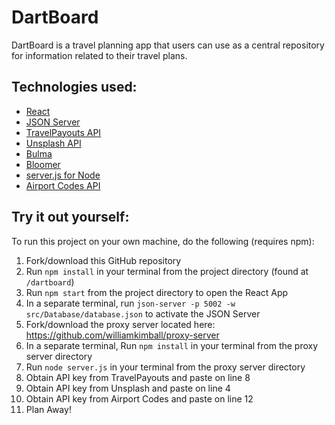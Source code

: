 # DartBoard

DartBoard is a travel planning app that users can use as a central repository for information related to their travel plans.

## Technologies used:

- [React](https://reactjs.org/docs/getting-started.html)
- [JSON Server](https://github.com/typicode/json-server)
- [TravelPayouts API](https://www.travelpayouts.com/developers/api)
- [Unsplash API](https://unsplash.com/developers)
- [Bulma](https://bulma.io/)
- [Bloomer](https://bloomer.js.org/#/)
- [server.js for Node](https://serverjs.io/)
- [Airport Codes API](https://www.air-port-codes.com/airport-codes-api)

## Try it out yourself:

To run this project on your own machine, do the following (requires npm):

1.  Fork/download this GitHub repository
1.  Run `npm install` in your terminal from the project directory (found at `/dartboard`)
1.  Run `npm start` from the project directory to open the React App
1.  In a separate terminal, run `json-server -p 5002 -w src/Database/database.json` to activate the JSON Server
1.  Fork/download the proxy server located here: https://github.com/williamkimball/proxy-server
1.  In a separate terminal, Run `npm install` in your terminal from the proxy server directory
1.  Run `node server.js` in your terminal from the proxy server directory
1.  Obtain API key from TravelPayouts and paste on line 8
1.  Obtain API key from Unsplash and paste on line 4
1.  Obtain API key from Airport Codes and paste on line 12
1.  Plan Away!
